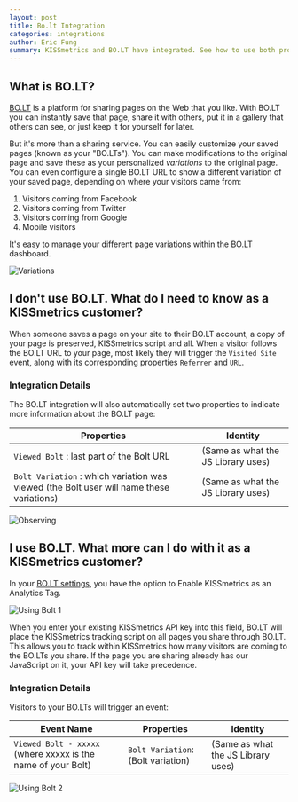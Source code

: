 ```yaml
---
layout: post
title: Bo.lt Integration
categories: integrations
author: Eric Fung
summary: KISSmetrics and BO.LT have integrated. See how to use both products with each other.
---
```

## What is BO.LT?

[BO.LT][about] is a platform for sharing pages on the Web that you like. With BO.LT you can instantly save that page, share it with others, put it in a gallery that others can see, or just keep it for yourself for later.

But it's more than a sharing service. You can easily customize your saved pages (known as your "BO.LTs"). You can make modifications to the original page and save these as your personalized _variations_ to the original page. You can even configure a single BO.LT URL to show a different variation of your saved page, depending on where your visitors came from:

1. Visitors coming from Facebook
2. Visitors coming from Twitter
3. Visitors coming from Google
4. Mobile visitors

It's easy to manage your different page variations within the BO.LT dashboard.

![Variations][ssvar]

## I don't use BO.LT. What do I need to know as a KISSmetrics customer?

When someone saves a page on your site to their BO.LT account, a copy of your page is preserved, KISSmetrics script and all. When a visitor follows the BO.LT URL to your page, most likely they will trigger the `Visited Site` event, along with its corresponding properties `Referrer` and `URL`.

### Integration Details

The BO.LT integration will also automatically set two properties to indicate more information about the BO.LT page:

Properties | Identity
---------- | --------
`Viewed Bolt` : last part of the Bolt URL | (Same as what the JS Library uses)
`Bolt Variation` : which variation was viewed (the Bolt user will name these variations) | (Same as what the JS Library uses)

![Observing][ssobs]

## I use BO.LT. What more can I do with it as a KISSmetrics customer?

In your [BO.LT settings][bolt-settings], you have the option to Enable KISSmetrics as an Analytics Tag. 

![Using Bolt 1][ssuse1]

When you enter your existing KISSmetrics API key into this field, BO.LT will place the KISSmetrics tracking script on all pages you share through BO.LT. This allows you to track within KISSmetrics how many visitors are coming to the BO.LTs you share. If the page you are sharing already has our JavaScript on it, your API key will take precedence.

### Integration Details

Visitors to your BO.LTs will trigger an event:

Event Name | Properties | Identity
-----------| ---------- | --------
`Viewed Bolt - xxxxx` (where xxxxx is the name of your Bolt) | `Bolt Variation`: (Bolt variation) | (Same as what the JS Library uses)

![Using Bolt 2][ssuse2]

[about]: http://bo.lt/about
[bolt-settings]: https://bo.lt/app/settings

[ssvar]: https://s3.amazonaws.com/kissmetrics-support-files/assets/integrations/bolt/variations.png
[ssobs]: https://s3.amazonaws.com/kissmetrics-support-files/assets/integrations/bolt/observing.png
[ssuse1]: https://s3.amazonaws.com/kissmetrics-support-files/assets/integrations/bolt/usebolt1.png
[ssuse2]: https://s3.amazonaws.com/kissmetrics-support-files/assets/integrations/bolt/usebolt2.png